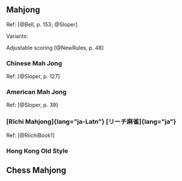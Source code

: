 ## Mahjong

Ref: [@Bell, p. 153; @Sloper]

Variants:

Adjustable scoring [@NewRules, p. 48]

### Chinese Mah Jong

Ref: [@Sloper, p. 127]

### American Mah Jong

Ref: [@Sloper, p. 39]

### [Rīchi Mahjong]{lang="ja-Latn"} [リーチ麻雀]{lang="ja"}

Ref: [@RiichiBook1]

### Hong Kong Old Style



## Chess Mahjong


